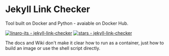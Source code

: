 # Jekyll Link Checker

Tool built on Docker and Python - avaiable on Docker Hub.

[![linaro-its - jekyll-link-checker](https://img.shields.io/static/v1?label=linaro-its&message=jekyll-link-checker&color=blue&logo=github)](https://github.com/linaro-its/jekyll-link-checker)
[![stars - jekyll-link-checker](https://img.shields.io/github/stars/linaro-its/jekyll-link-checker?style=social)](https://github.com/linaro-its/jekyll-link-checker)

The docs and Wiki don't make it clear how to run as a container, just how to build an image or use the shell script directly.
